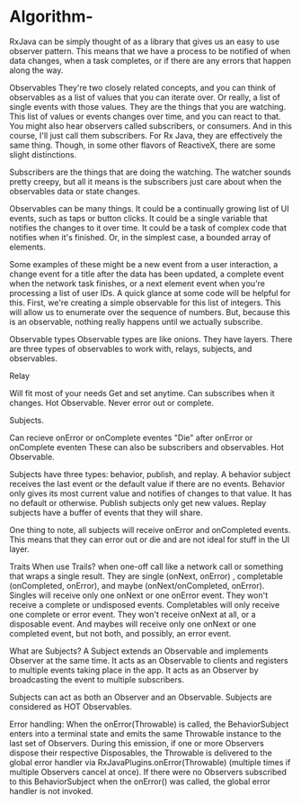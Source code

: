 # Algorithm-
RxJava can be simply thought of as a library that gives us an easy to use observer pattern. This means that we have a process to be notified of when data changes, when a task completes, or if there are any errors that happen along the way. 

 
 Observables
 They're two closely related concepts, and you can think of observables as a list of values that you can iterate over. Or really, a list of single events with those values. They are the things that you are watching. This list of values or events changes over time, and you can react to that. You might also hear observers called subscribers, or consumers. And in this course, I'll just call them subscribers. For Rx Java, they are effectively the same thing. Though, in some other flavors of ReactiveX, there are some slight distinctions. 
 
 Subscribers are the things that are doing the watching. The watcher sounds pretty creepy, but all it means is the subscribers just care about when the observables data or state changes. 
 
 Observables can be many things. It could be a continually growing list of UI events, such as taps or button clicks. It could be a single variable that notifies the changes to it over time. It could be a task of complex code that notifies when it's finished. Or, in the simplest case, a bounded array of elements. 
 
 Some examples of these might be a new event from a user interaction, a change event for a title after the data has been updated, a complete event when the network task finishes, or a next element event when you're processing a list of user IDs. A quick glance at some code will be helpful for this. First, we're creating a simple observable for this list of integers. This will allow us to enumerate over the sequence of numbers. But, because this is an observable, nothing really happens until we actually subscribe. 


Observable types
Observable types are like onions. They have layers. There are three types of observables to work with, relays, subjects, and observables.


Relay 

Will fit most of your needs
Get and set anytime.
Can subscribes when it changes.
Hot Observable.
Never error out or complete.

Subjects.

Can recieve onError or onComplete eventes
"Die" after onError or onComplete eventen
These can also be subscribers and observables.
Hot Observable.


Subjects have three types: behavior, publish, and replay.
A behavior subject receives the last event or the default value if there are no events. Behavior only gives its most current value and notifies of changes to that value. It has no default or otherwise. 
Publish subjects only get new values. 
Replay subjects have a buffer of events that they will share.

One thing to note, all subjects will receive onError and onCompleted events. This means that they can error out or die and are not ideal for stuff in the UI layer.

Traits
When use Trails? when one-off call like a network call or something that wraps a single result.
They are single (onNext, onError) , completable (onCompleted, onError), and maybe (onNext/onCompleted, onError). 
Singles will receive only one onNext or one onError event. They won't receive a complete or undisposed events. 
Completables will only receive one complete or error event. They won't receive onNext at all, or a disposable event. And maybes will receive only one onNext or one completed event, but not both, and possibly, an error event. 


What are Subjects?
A Subject extends an Observable and implements Observer at the same time.
It acts as an Observable to clients and registers to multiple events taking place in the app.
It acts as an Observer by broadcasting the event to multiple subscribers.

Subjects can act as both an Observer and an Observable.
Subjects are considered as HOT Observables.

Error handling: When the onError(Throwable) is called, the BehaviorSubject enters into a terminal state and emits the same
Throwable instance to the last set of Observers. During this emission, if one or more Observers dispose their respective Disposables,
the Throwable is delivered to the global error handler via RxJavaPlugins.onError(Throwable) (multiple times if multiple Observers cancel at once).
If there were no Observers subscribed to this BehaviorSubject when the onError() was called, the global error handler is not invoked.